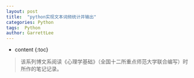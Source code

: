 ```yaml
---
layout: post
title:  "python实现文本词频统计并输出"
categories: Python
tags:  Python
author: GarrettLee
---
```


* content
{:toc}

>该系列博文系阅读《心理学基础》（全国十二所重点师范大学联合编写）时所作的笔记记录。